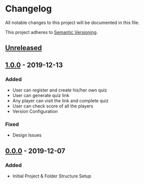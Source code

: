 # Changelog

All notable changes to this project will be documented in this file.

This project adheres to [Semantic Versioning](https://semver.org/).

## [Unreleased](https://github.com/g-ravity/quizbud/compare/v1.0.0...g-ravity:master)

## [1.0.0](https://github.com/g-ravity/quizbud/releases/tag/v1.0.0) - 2019-12-13

### Added

- User can register and create his/her own quiz
- User can generate quiz link
- Any player can visit the link and complete quiz
- User can check score of all the players
- Version Configuration

### Fixed

- Design Issues

## [0.0.0](https://github.com/g-ravity/quizbud/releases/tag/v0.0.0) - 2019-12-07

### Added

- Initial Project & Folder Structure Setup

